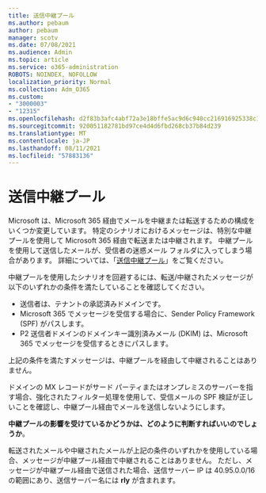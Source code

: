 ```yaml
---
title: 送信中継プール
ms.author: pebaum
author: pebaum
manager: scotv
ms.date: 07/08/2021
ms.audience: Admin
ms.topic: article
ms.service: o365-administration
ROBOTS: NOINDEX, NOFOLLOW
localization_priority: Normal
ms.collection: Adm_O365
ms.custom:
- "3000003"
- "12315"
ms.openlocfilehash: d2f83b3afc4abf72a3e18bffe5ac9d6c940cc216916925338c18f0fb8a39948a
ms.sourcegitcommit: 920051182781bd97ce4d4d6fbd268cb37b84d239
ms.translationtype: MT
ms.contentlocale: ja-JP
ms.lasthandoff: 08/11/2021
ms.locfileid: "57883136"
---
```

# <a name="outbound-relay-pool"></a>送信中継プール

Microsoft は、Microsoft 365 経由でメールを中継または転送するための構成をいくつか変更しています。 特定のシナリオにおけるメッセージは、特別な中継プールを使用して Microsoft 365 経由で転送または中継されます。 中継プールを使用して送信したメールが、受信者の迷惑メール フォルダに入ってしまう場合があります。 詳細については、「[送信中継プール](https://docs.microsoft.com/microsoft-365/security/office-365-security/high-risk-delivery-pool-for-outbound-messages#relay-pool)」をご覧ください。

中継プールを使用したシナリオを回避するには、転送/中継されたメッセージが以下のいずれかの条件を満たしていることを確認してください。

- 送信者は、テナントの承認済みドメインです。
- Microsoft 365 でメッセージを受信する場合に、Sender Policy Framework (SPF) がパスします。
- P2 送信者ドメインのドメインキー識別済みメール (DKIM) は、Microsoft 365 でメッセージを受信するときにパスします。
 
上記の条件を満たすメッセージは、中継プールを経由して中継されることはありません。

ドメインの MX レコードがサード パーティまたはオンプレミスのサーバーを指す場合、強化されたフィルター処理を使用して、受信メールの SPF 検証が正しいことを確認し、中継プール経由でメールを送信しないようにします。

**中継プールの影響を受けているかどうかは、どのように判断すればいいのでしょうか**。

転送されたメールや中継されたメールが上記の条件のいずれかを使用している場合、メッセージが中継プール経由で中継されることはありません。 ただし、メッセージが中継プール経由で送信された場合、送信サーバー IP は 40.95.0.0/16 の範囲にあり、送信サーバー名には **rly** が含まれます。


